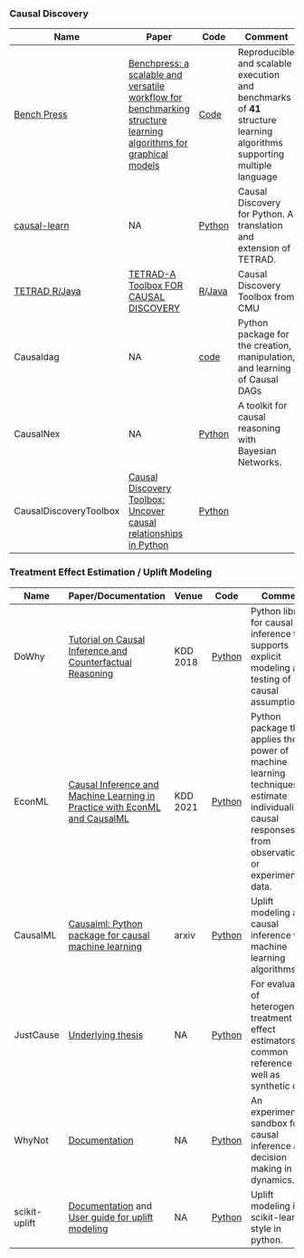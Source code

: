

### Causal Discovery
|Name|Paper|Code|Comment|
|---|---|---|---|
|[Bench Press](https://benchpressdocs.readthedocs.io/en/latest/)|[Benchpress: a scalable and versatile workflow for benchmarking structure learning algorithms for graphical models](https://arxiv.org/abs/2107.03863)|[Code](https://github.com/felixleopoldo/benchpress)|Reproducible and scalable execution and benchmarks of **41** structure learning algorithms supporting multiple language|
|[causal-learn](https://causal-learn.readthedocs.io/en/latest/)|NA|[Python](https://github.com/cmu-phil/causal-learn)|Causal Discovery for Python. A translation and extension of TETRAD.|
|[TETRAD R/Java](http://www.phil.cmu.edu/tetrad/about.html)|[TETRAD-A Toolbox FOR CAUSAL DISCOVERY](https://www.atmos.colostate.edu/~iebert/PAPERS/CI2018_paper_35.pdf)|[R](https://github.com/bd2kccd/r-causal)/[Java](https://github.com/cmu-phil/tetrad)|Causal Discovery Toolbox from CMU|
|Causaldag|NA|[code](https://github.com/uhlerlab/causaldag)|Python package for the creation, manipulation, and learning of Causal DAGs|
|CausalNex|NA|[Python](https://github.com/quantumblacklabs/causalnex)|A toolkit for causal reasoning with Bayesian Networks.|
|CausalDiscoveryToolbox|[Causal Discovery Toolbox: Uncover causal relationships in Python](https://arxiv.org/pdf/1903.02278)|[Python](https://github.com/Diviyan-Kalainathan/CausalDiscoveryToolbox)||


### Treatment Effect Estimation / Uplift Modeling
|Name|Paper/Documentation|Venue|Code|Comment|
|---|---|---|---|---|
|DoWhy|[Tutorial on Causal Inference and Counterfactual Reasoning](http://causalinference.gitlab.io/kdd-tutorial/)|KDD 2018|[Python](https://github.com/microsoft/dowhy)|Python library for causal inference that supports explicit modeling and testing of causal assumptions.|
|EconML|[Causal Inference and Machine Learning in Practice with EconML and CausalML](https://causal-machine-learning.github.io/kdd2021-tutorial/)|KDD 2021|[Python](https://econml.azurewebsites.net/spec/spec.html)|Python package that applies the power of machine learning techniques to estimate individualized causal responses from observational or experimental data.|
|CausalML|[Causalml: Python package for causal machine learning](https://arxiv.org/pdf/2002.11631.pdf)|arxiv|[Python](https://github.com/uber/causalml)|Uplift modeling and causal inference with machine learning algorithms|
|JustCause|[Underlying thesis](https://justcause.readthedocs.io/en/latest/_downloads/e054f7a0fc9cf9e680173600cb4b4350/thesis-mfranz.pdf)|NA|[Python](https://github.com/inovex/justcause)|For evaluation of heterogeneous treatment effect estimators on common reference as well as synthetic data.|
|WhyNot|[Documentation](https://whynot.readthedocs.io/en/latest/)|NA|[Python](https://github.com/zykls/whynot)|An experimental sandbox for causal inference and decision making in dynamics.|
|scikit-uplift|[Documentation](https://www.uplift-modeling.com/en/latest/index.html) and [User guide for uplift modeling](https://www.uplift-modeling.com/en/latest/user_guide/index.html)|NA|[Python](https://github.com/maks-sh/scikit-uplift)|Uplift modeling in scikit-learn style in python. |


